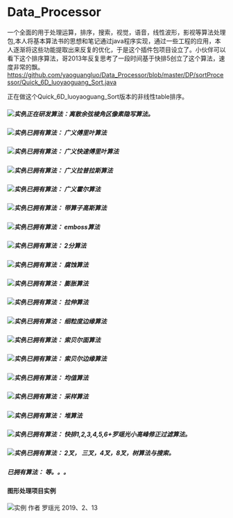 # Data_Processor
一个全面的用于处理运算，排序，搜索，视觉，语音，线性波形，影视等算法处理包,本人将基本算法书的思想和笔记通过java程序实现，通过一些工程的应用，本人逐渐将这些功能提取出来反复的优化，于是这个插件包项目设立了。小伙伴可以看下这个排序算法，哥2013年反复思考了一段时间基于快排5创立了这个算法，速度非常的飘。
https://github.com/yaoguangluo/Data_Processor/blob/master/DP/sortProcessor/Quick_6D_luoyaoguang_Sort.java

正在做这个Quick_6D_luoyaoguang_Sort版本的非线性table排序。
##### ![实例](http://progressed.io/bar/20)正在研发算法：离散余弦棱角区像素隐写算法。
##### ![实例](http://progressed.io/bar/100?title=completed)已拥有算法： 广义傅里叶算法
##### ![实例](http://progressed.io/bar/100?title=completed)已拥有算法： 广义快速傅里叶算法
##### ![实例](http://progressed.io/bar/100?title=completed)已拥有算法： 广义拉普拉斯算法
##### ![实例](http://progressed.io/bar/100?title=completed)已拥有算法： 广义霍尔算法
##### ![实例](http://progressed.io/bar/100?title=completed)已拥有算法： 带算子高斯算法
##### ![实例](http://progressed.io/bar/100?title=completed)已拥有算法： emboss算法
##### ![实例](http://progressed.io/bar/100?title=completed)已拥有算法： 2分算法
##### ![实例](http://progressed.io/bar/100?title=completed)已拥有算法： 腐蚀算法
##### ![实例](http://progressed.io/bar/100?title=completed)已拥有算法： 膨胀算法
##### ![实例](http://progressed.io/bar/100?title=completed)已拥有算法： 拉伸算法
##### ![实例](http://progressed.io/bar/100?title=completed)已拥有算法： 细粒度边缘算法
##### ![实例](http://progressed.io/bar/100?title=completed)已拥有算法： 索贝尔面算法
##### ![实例](http://progressed.io/bar/100?title=completed)已拥有算法： 索贝尔边缘算法
##### ![实例](http://progressed.io/bar/100?title=completed)已拥有算法： 均值算法
##### ![实例](http://progressed.io/bar/100?title=completed)已拥有算法： 采样算法
##### ![实例](http://progressed.io/bar/100?title=completed)已拥有算法： 堆算法
##### ![实例](http://progressed.io/bar/100?title=completed)已拥有算法： 快排1,2,3,4,5,6+罗瑶光小高峰修正过滤算法。
##### ![实例](http://progressed.io/bar/100?title=completed)已拥有算法： 2叉， 三叉，4叉，8叉，树算法与搜索。
##### 已拥有算法： 等。。。

#### 图形处理项目实例
![实例](https://github.com/yaoguangluo/Data_Processor/blob/master/2019021301.png)
作者 罗瑶光
2019、2、13
